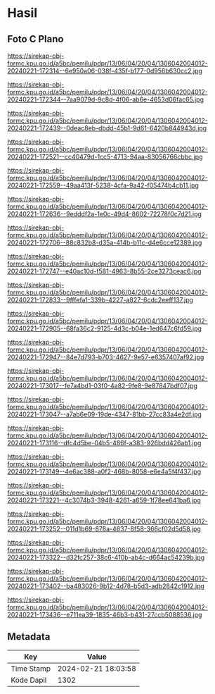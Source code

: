 # Hasil

## Foto C Plano

https://sirekap-obj-formc.kpu.go.id/a5bc/pemilu/pdpr/13/06/04/20/04/1306042004012-20240221-172314--6e950a06-038f-435f-b177-0d956b630cc2.jpg

https://sirekap-obj-formc.kpu.go.id/a5bc/pemilu/pdpr/13/06/04/20/04/1306042004012-20240221-172344--7aa9079d-9c8d-4f06-ab6e-4653d06fac65.jpg

https://sirekap-obj-formc.kpu.go.id/a5bc/pemilu/pdpr/13/06/04/20/04/1306042004012-20240221-172439--0deac8eb-dbdd-45b1-9d61-6420b844943d.jpg

https://sirekap-obj-formc.kpu.go.id/a5bc/pemilu/pdpr/13/06/04/20/04/1306042004012-20240221-172521--cc40479d-1cc5-4713-94aa-83056766cbbc.jpg

https://sirekap-obj-formc.kpu.go.id/a5bc/pemilu/pdpr/13/06/04/20/04/1306042004012-20240221-172559--49aa413f-5238-4cfa-9a42-f05474b4cb11.jpg

https://sirekap-obj-formc.kpu.go.id/a5bc/pemilu/pdpr/13/06/04/20/04/1306042004012-20240221-172636--9edddf2a-1e0c-49d4-8602-72278f0c7d21.jpg

https://sirekap-obj-formc.kpu.go.id/a5bc/pemilu/pdpr/13/06/04/20/04/1306042004012-20240221-172706--88c832b8-d35a-414b-b11c-d4e6cce12389.jpg

https://sirekap-obj-formc.kpu.go.id/a5bc/pemilu/pdpr/13/06/04/20/04/1306042004012-20240221-172747--e40ac10d-f581-4963-8b55-2ce3273ceac6.jpg

https://sirekap-obj-formc.kpu.go.id/a5bc/pemilu/pdpr/13/06/04/20/04/1306042004012-20240221-172833--9fffefa1-339b-4227-a827-6cdc2eeff137.jpg

https://sirekap-obj-formc.kpu.go.id/a5bc/pemilu/pdpr/13/06/04/20/04/1306042004012-20240221-172905--68fa36c2-9125-4d3c-b04e-1ed647c6fd59.jpg

https://sirekap-obj-formc.kpu.go.id/a5bc/pemilu/pdpr/13/06/04/20/04/1306042004012-20240221-172947--84e7d793-b703-4627-9e57-e6357407af92.jpg

https://sirekap-obj-formc.kpu.go.id/a5bc/pemilu/pdpr/13/06/04/20/04/1306042004012-20240221-173017--fe7a4bd1-03f0-4a82-9fe8-9e87847bdf07.jpg

https://sirekap-obj-formc.kpu.go.id/a5bc/pemilu/pdpr/13/06/04/20/04/1306042004012-20240221-173047--a7ab6e09-19de-4347-81bb-27cc83a4e2df.jpg

https://sirekap-obj-formc.kpu.go.id/a5bc/pemilu/pdpr/13/06/04/20/04/1306042004012-20240221-173116--dfc4d5be-04b5-486f-a383-926bdd426ab1.jpg

https://sirekap-obj-formc.kpu.go.id/a5bc/pemilu/pdpr/13/06/04/20/04/1306042004012-20240221-173149--4e6ac388-a0f2-468b-8058-e6e4a5f4f437.jpg

https://sirekap-obj-formc.kpu.go.id/a5bc/pemilu/pdpr/13/06/04/20/04/1306042004012-20240221-173221--4c3074b3-3948-4261-a659-1f78ee641ba6.jpg

https://sirekap-obj-formc.kpu.go.id/a5bc/pemilu/pdpr/13/06/04/20/04/1306042004012-20240221-173252--011d1b69-878a-4637-8f58-366cf02d5d58.jpg

https://sirekap-obj-formc.kpu.go.id/a5bc/pemilu/pdpr/13/06/04/20/04/1306042004012-20240221-173322--d32fc257-38c6-410b-ab4c-d664ac54239b.jpg

https://sirekap-obj-formc.kpu.go.id/a5bc/pemilu/pdpr/13/06/04/20/04/1306042004012-20240221-173402--ba483026-9b12-4d78-b5d3-adb2842c1912.jpg

https://sirekap-obj-formc.kpu.go.id/a5bc/pemilu/pdpr/13/06/04/20/04/1306042004012-20240221-173436--e711ea39-1835-46b3-b431-27ccb5088536.jpg


## Metadata

| Key        | Value               |
| ---------- | ------------------- |
| Time Stamp | 2024-02-21 18:03:58 |
| Kode Dapil | 1302                |



